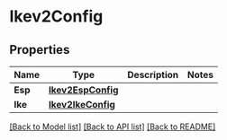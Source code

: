 # Ikev2Config

## Properties

Name | Type | Description | Notes
------------ | ------------- | ------------- | -------------
**Esp** | [**Ikev2EspConfig**](IKEV2ESPConfig.md) |  | 
**Ike** | [**Ikev2IkeConfig**](IKEV2IKEConfig.md) |  | 

[[Back to Model list]](../README.md#documentation-for-models) [[Back to API list]](../README.md#documentation-for-api-endpoints) [[Back to README]](../README.md)


